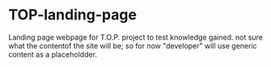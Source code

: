 # TOP-landing-page
Landing page webpage for T.O.P. project to test knowledge gained. not sure what the contentof the site will be; so for now "developer" will use generic content as a placeholdder.
